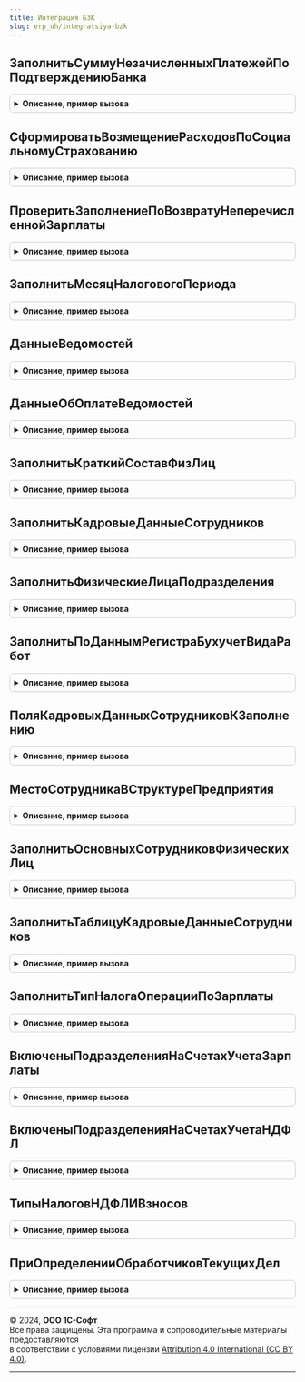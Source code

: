 ```yaml
---
title: Интеграция БЗК
slug: erp_uh/integratsiya-bzk
---
```



## ЗаполнитьСуммуНезачисленныхПлатежейПоПодтверждениюБанка
<details style="margin: 1em 0; padding: 0.5em; border: 1px solid #ccc; border-radius: 6px;">

<summary style="font-weight: bold; cursor: pointer;">Описание, пример вызова</summary>

```bsl

// Заполняет итоговую сумму незачисленных платежей по подтверждению банка.
//
// Параметры:
//   Подтверждение - ДокументСсылка - ссылка на подтверждение банка.
//   Сумма - Число - заполняемая сумма незачисленных платежей.
//
Процедура ЗаполнитьСуммуНезачисленныхПлатежейПоПодтверждениюБанка(Подтверждение, Сумма) Экспорт
```

Пример вызова
```bsl
ИнтеграцияБЗК.ЗаполнитьСуммуНезачисленныхПлатежейПоПодтверждениюБанка(Подтверждение, Сумма) 
```
</details>

## СформироватьВозмещениеРасходовПоСоциальномуСтрахованию
<details style="margin: 1em 0; padding: 0.5em; border: 1px solid #ccc; border-radius: 6px;">

<summary style="font-weight: bold; cursor: pointer;">Описание, пример вызова</summary>

```bsl

// Процедура выполняет регистрацию возмещения из ФСС расходов на пособия.
//
// Параметры:
//	МенеджерВременныхТаблиц - МенеджерВременныхТаблиц - менеджер, содержащий таблицу ДокументыКОтражению.
//	Объект - ДокументОбъект.ПоступлениеБезналичныхДенежныхСредств - Документ, если регистрация выполняется при проведении документа.
//	Отказ - Булево - Признак отказа от записи движений.
//
Процедура СформироватьВозмещениеРасходовПоСоциальномуСтрахованию(МенеджерВременныхТаблиц = Неопределено, Объект = Неопределено, Отказ = Ложь) Экспорт
```

Пример вызова
```bsl
ИнтеграцияБЗК.СформироватьВозмещениеРасходовПоСоциальномуСтрахованию(МенеджерВременныхТаблиц, Объект, Отказ);
```
</details>

## ПроверитьЗаполнениеПоВозвратуНеперечисленнойЗарплаты
<details style="margin: 1em 0; padding: 0.5em; border: 1px solid #ccc; border-radius: 6px;">

<summary style="font-weight: bold; cursor: pointer;">Описание, пример вызова</summary>

```bsl

// Проверяет заполнение поступления ДС по возврату неперечисленной зарплаты.
//
// Параметры:
// 	Объект - ДокументОбъект.ПоступлениеБезналичныхДенежныхСредств - проверяемый документ.
// 	МассивНепроверяемыхРеквизитов - Массив - массив непроверяемых реквизитов обработки проверки заполнения.
// 	Отказ - Булево - признак отказа.
//
Процедура ПроверитьЗаполнениеПоВозвратуНеперечисленнойЗарплаты(Объект, МассивНепроверяемыхРеквизитов, Отказ) Экспорт
```

Пример вызова
```bsl
ИнтеграцияБЗК.ПроверитьЗаполнениеПоВозвратуНеперечисленнойЗарплаты(Объект, МассивНепроверяемыхРеквизитов, Отказ) 
```
</details>

## ЗаполнитьМесяцНалоговогоПериода
<details style="margin: 1em 0; padding: 0.5em; border: 1px solid #ccc; border-radius: 6px;">

<summary style="font-weight: bold; cursor: pointer;">Описание, пример вызова</summary>

```bsl

// Возвращает дату, соответствующую налоговому периоду, за который произведен платеж.
//
// Параметры:
//    МесяцНалоговогоПериода - Дата - заполняемая дата.
//    ПоказательОснования - Строка - Условное обозначение основания налогового платежа
//    ПоказательПериода - Строка - Условное обозначение периода, за который перечисляется налог
Процедура ЗаполнитьМесяцНалоговогоПериода(МесяцНалоговогоПериода, ПоказательОснования, ПоказательПериода) Экспорт
```

Пример вызова
```bsl
ИнтеграцияБЗК.ЗаполнитьМесяцНалоговогоПериода(МесяцНалоговогоПериода, ПоказательОснования, ПоказательПериода) 
```
</details>

## ДанныеВедомостей
<details style="margin: 1em 0; padding: 0.5em; border: 1px solid #ccc; border-radius: 6px;">

<summary style="font-weight: bold; cursor: pointer;">Описание, пример вызова</summary>

```bsl

// Функция данные ведомостей для заполнения платежных документов.
//
// Параметры:
//   ПараметрыОтбора - Структура - структура с параметрами отбора ведомостей.
//   МенеджерВременныхТаблиц - МенеджерВременныхТаблиц - менеджер временных таблиц.
//
// Возвращаемое значение:
//   Структура   - структура со значениями РеквизитыШапки и МассивОшибок.
//
Функция ДанныеВедомостей(ПараметрыОтбора, МенеджерВременныхТаблиц = Неопределено) Экспорт
```

Пример вызова
```bsl
Результат = ИнтеграцияБЗК.ДанныеВедомостей(ПараметрыОтбора, МенеджерВременныхТаблиц);
```
</details>

## ДанныеОбОплатеВедомостей
<details style="margin: 1em 0; padding: 0.5em; border: 1px solid #ccc; border-radius: 6px;">

<summary style="font-weight: bold; cursor: pointer;">Описание, пример вызова</summary>

```bsl

// Процедура формирует временную таблицу физических лиц по ведомостям различных типов в соответствии с параметрами.
//
// Параметры:
//	МенеджерВременныхТаблиц - МенеджерВременныхТаблиц - Менеджер временных таблиц
//	Параметры - Структура - Структура параметров.
//
Процедура ДанныеОбОплатеВедомостей(МенеджерВременныхТаблиц, Параметры) Экспорт
```

Пример вызова
```bsl
ИнтеграцияБЗК.ДанныеОбОплатеВедомостей(МенеджерВременныхТаблиц, Параметры) 
```
</details>

## ЗаполнитьКраткийСоставФизЛиц
<details style="margin: 1em 0; padding: 0.5em; border: 1px solid #ccc; border-radius: 6px;">

<summary style="font-weight: bold; cursor: pointer;">Описание, пример вызова</summary>

```bsl

// Преобразовывает переданный массив физических лиц в строку.
// Используется для представления краткого состава документов.
//
// Параметры:
//	ФизическиеЛица - Массив - массив элементов типа СправочникСсылка.ФизическиеЛица,
//	ДатаАктуальности - Дата - дата для получения фамилии, имени и отчества.
//	Состав - Строка - строка вида <Фамилия И.О., Фамилия И.О...>.
//
Процедура ЗаполнитьКраткийСоставФизЛиц(ФизическиеЛица, ДатаАктуальности, Состав) Экспорт
```

Пример вызова
```bsl
ИнтеграцияБЗК.ЗаполнитьКраткийСоставФизЛиц(ФизическиеЛица, ДатаАктуальности, Состав) 
```
</details>

## ЗаполнитьКадровыеДанныеСотрудников
<details style="margin: 1em 0; padding: 0.5em; border: 1px solid #ccc; border-radius: 6px;">

<summary style="font-weight: bold; cursor: pointer;">Описание, пример вызова</summary>

```bsl

// Заполняет кадровые данные: тарифную ставку, отработанное время в переданной коллекции.
//
// Параметры:
//  Объект - ДокументОбъект.ВыработкаСотрудников, ДанныеФормыСтруктура - Заполняемый документ.
//  ИмяТЧ - Строка - имя табличной части, в которой требуется заполнить поля.
//  ЗаполняемыеПоля - Структура - структура, содержащая перечень полей к заполнению (см. ИнтеграцияБЗК.ПоляКадровыхДанных).
//  МассивСтрок - Массив - строки, в которых выполняется заполнение (если Неопределено, то поля заполняются во всех
//                         строках табличной части).
//
Процедура ЗаполнитьКадровыеДанныеСотрудников(Объект, ИмяТЧ, ЗаполняемыеПоля, МассивСтрок = Неопределено) Экспорт
```

Пример вызова
```bsl
ИнтеграцияБЗК.ЗаполнитьКадровыеДанныеСотрудников(Объект, ИмяТЧ, ЗаполняемыеПоля, МассивСтрок);
```
</details>

## ЗаполнитьФизическиеЛицаПодразделения
<details style="margin: 1em 0; padding: 0.5em; border: 1px solid #ccc; border-radius: 6px;">

<summary style="font-weight: bold; cursor: pointer;">Описание, пример вызова</summary>

```bsl

// Возвращает состав подразделения
//
// Параметры:
// 	МассивФизЛиц - Массив - массив физлиц.
// 	Подразделение - СправочникСсылка.СтруктураПредприятия - подразделение.
// 	Организация - СправочникСсылка.Организации - организация искомого подразделения.
//
Процедура ЗаполнитьФизическиеЛицаПодразделения(МассивФизЛиц, Подразделение, Организация = Неопределено) Экспорт
```

Пример вызова
```bsl
ИнтеграцияБЗК.ЗаполнитьФизическиеЛицаПодразделения(МассивФизЛиц, Подразделение, Организация);
```
</details>

## ЗаполнитьПоДаннымРегистраБухучетВидаРабот
<details style="margin: 1em 0; padding: 0.5em; border: 1px solid #ccc; border-radius: 6px;">

<summary style="font-weight: bold; cursor: pointer;">Описание, пример вызова</summary>

```bsl

// Определяется настройки отражения в бух. учете по умолчанию для указанного вида работ.
//
// Параметры:
// 	ДанныеРегистра - Структура - Описание полей см. в ресурсах регистра сведений БухучетРаботСотрудников.
//   ВидРабот - СправочникСсылка.ВидыРаботСотрудников - Вид работ.
//
Процедура ЗаполнитьПоДаннымРегистраБухучетВидаРабот(ДанныеРегистра, ВидРабот) Экспорт
```

Пример вызова
```bsl
ИнтеграцияБЗК.ЗаполнитьПоДаннымРегистраБухучетВидаРабот(ДанныеРегистра, ВидРабот) 
```
</details>

## ПоляКадровыхДанныхСотрудниковКЗаполнению
<details style="margin: 1em 0; padding: 0.5em; border: 1px solid #ccc; border-radius: 6px;">

<summary style="font-weight: bold; cursor: pointer;">Описание, пример вызова</summary>

```bsl

// Формирует структуру полей кадровых данных сотрудников к заполнению
//
// Возвращаемое значение:
//  Структура - поля к заполнению.
//
Функция ПоляКадровыхДанныхСотрудниковКЗаполнению() Экспорт
```

Пример вызова
```bsl
Результат = ИнтеграцияБЗК.ПоляКадровыхДанныхСотрудниковКЗаполнению() 
```
</details>

## МестоСотрудникаВСтруктуреПредприятия
<details style="margin: 1em 0; padding: 0.5em; border: 1px solid #ccc; border-radius: 6px;">

<summary style="font-weight: bold; cursor: pointer;">Описание, пример вызова</summary>

```bsl

//++ Локализация

// Возвращает элемент справочника СтруктураПредприятия, в котором числится физическое лицо.
//
// Параметры:
//  Организация 	- СправочникСсылка.Организации - организация, в которой работает сотрудник
//  ФизическоеЛицо	- СправочникСсылка.ФизическиеЛица - физическое лицо, подразделение которого требуется получить
//  Период			- Дата - дата, на которую требуется получить данные.
//
// Возвращаемое значение:
//   СправочникСсылка.СтруктураПредприятия   - подразделение организационной структуры.
//
Функция МестоСотрудникаВСтруктуреПредприятия(Организация, ФизическоеЛицо, Период) Экспорт
```

Пример вызова
```bsl
Результат = ИнтеграцияБЗК.МестоСотрудникаВСтруктуреПредприятия(Организация, ФизическоеЛицо, Период) 
```
</details>

## ЗаполнитьОсновныхСотрудниковФизическихЛиц
<details style="margin: 1em 0; padding: 0.5em; border: 1px solid #ccc; border-radius: 6px;">

<summary style="font-weight: bold; cursor: pointer;">Описание, пример вызова</summary>

```bsl

//-- Локализация

// Заполняет таблицу значений содержащую поля ФизическоеЛицо и Сотрудник
//
// Параметры:
//	Таблица				-ТаблицаЗначений - Таблица значений, содержащая поля Сотрудник и соответствующее сотруднику ФизическоеЛицо
//	СписокФизическихЛиц - Массив из СправочникСсылка.ФизическиеЛица, СправочникСсылка.ФизическиеЛица, Неопределено -
//							если передано Неопределено - в таблицу войдут "основные" сотрудники всех
//							физических лиц когда либо работавших в организации.
//	ТолькоРазрешенные	- Булево - признак использования РАЗРЕШЕННЫЕ в запросе.
//	Организация			- СправочникСсылка.Организации - ссылка на организацию.
//	Период				- Дата - дата получения сотрудников.
//
Процедура ЗаполнитьОсновныхСотрудниковФизическихЛиц(Таблица, СписокФизическихЛиц, ТолькоРазрешенные, Организация, Период) Экспорт
```

Пример вызова
```bsl
ИнтеграцияБЗК.ЗаполнитьОсновныхСотрудниковФизическихЛиц(Таблица, СписокФизическихЛиц, ТолькоРазрешенные, Организация, Период) 
```
</details>

## ЗаполнитьТаблицуКадровыеДанныеСотрудников
<details style="margin: 1em 0; padding: 0.5em; border: 1px solid #ccc; border-radius: 6px;">

<summary style="font-weight: bold; cursor: pointer;">Описание, пример вызова</summary>

```bsl

// Возвращает таблицу значений заполненную данными сотрудников, перечисленными в
// параметре СписокНеобходимыхДанных.
//
// Параметры:
//	Таблица           - ТаблицаЗначений   - Таблица значений, содержащая запрошенные данные.
//	ТолькоРазрешенные - Булево
//  СписокСотрудников - Массив из СправочникСсылка.Сотрудники - ссылки на элементы справочника сотрудники.
//  КадровыеДанные - 	Строка - список полей данных, перечисленных через запятую
//						или Массив строк с полями данных, которые необходимо получить.
//	ДатаПолученияДанных - Дата - дата на которую необходимо получить данные сотрудников,
//						применимо к данным, носящим периодический характер.
//						Если дату не указывать, будут получены самые последние данные.
//  ПоляОтбораПериодическихДанных - Структура - в качестве ключа указывается имя таблицы, содержащей
//									периодические данные (например ФИОФизическихЛиц, ГражданствоФизическихЛиц).
//									В качестве значений коллекция условий отбора,
//									соединяемых по "И" и применяемых к регистру сведений.
//  ФормироватьСПериодичностьДень - Булево - признак формирования таблицы с периодичностью День.
//
Процедура ЗаполнитьТаблицуКадровыеДанныеСотрудников(Таблица, ТолькоРазрешенные, СписокСотрудников, КадровыеДанные, ДатаПолученияДанных = '00010101', ПоляОтбораПериодическихДанных = Неопределено, ФормироватьСПериодичностьДень = Истина) Экспорт
```

Пример вызова
```bsl
ИнтеграцияБЗК.ЗаполнитьТаблицуКадровыеДанныеСотрудников(Таблица, ТолькоРазрешенные, СписокСотрудников, КадровыеДанные, ДатаПолученияДанных, ПоляОтбораПериодическихДанных, ФормироватьСПериодичностьДень);
```
</details>

## ЗаполнитьТипНалогаОперацииПоЗарплаты
<details style="margin: 1em 0; padding: 0.5em; border: 1px solid #ccc; border-radius: 6px;">

<summary style="font-weight: bold; cursor: pointer;">Описание, пример вызова</summary>

```bsl

//++ Локализация

// Заполняет типа налога в зависимости от операции по зарплате.
//
// Параметры:
//   ТипНалога  - ПеречислениеСсылка.ТипыНалогов - "Типы налогов".
//   ВидОперации - ПеречислениеСсылка.ВидыОперацийПоЗарплате - вид операции по зарплате.
//
Процедура ЗаполнитьТипНалогаОперацииПоЗарплаты(ТипНалога, ВидОперации) Экспорт
```

Пример вызова
```bsl
ИнтеграцияБЗК.ЗаполнитьТипНалогаОперацииПоЗарплаты(ТипНалога, ВидОперации) 
```
</details>

## ВключеныПодразделенияНаСчетахУчетаЗарплаты
<details style="margin: 1em 0; padding: 0.5em; border: 1px solid #ccc; border-radius: 6px;">

<summary style="font-weight: bold; cursor: pointer;">Описание, пример вызова</summary>

```bsl

// Возвращает признак учета по подразделениям на счетах расчетов по оплате труда
//
// Возвращаемое значение:
//   Булево   - признак включения учета по подразделениям.
//
Функция ВключеныПодразделенияНаСчетахУчетаЗарплаты() Экспорт
```

Пример вызова
```bsl
Результат = ИнтеграцияБЗК.ВключеныПодразделенияНаСчетахУчетаЗарплаты() 
```
</details>

## ВключеныПодразделенияНаСчетахУчетаНДФЛ
<details style="margin: 1em 0; padding: 0.5em; border: 1px solid #ccc; border-radius: 6px;">

<summary style="font-weight: bold; cursor: pointer;">Описание, пример вызова</summary>

```bsl

// Возвращает признак учета по подразделениям на счетах учета НДФЛ
//
// Возвращаемое значение:
//   Булево   - признак включения учета по подразделениям.
//
Функция ВключеныПодразделенияНаСчетахУчетаНДФЛ() Экспорт
```

Пример вызова
```bsl
Результат = ИнтеграцияБЗК.ВключеныПодразделенияНаСчетахУчетаНДФЛ() 
```
</details>

## ТипыНалоговНДФЛИВзносов
<details style="margin: 1em 0; padding: 0.5em; border: 1px solid #ccc; border-radius: 6px;">

<summary style="font-weight: bold; cursor: pointer;">Описание, пример вызова</summary>

```bsl

// Возвращает массив всех типов налогов по НДФЛ и страховым взносам
//
// Возвращаемое значение:
//  Массив из ПеречислениеСсылка.ТипыНалогов - поля к заполнению.
//
Функция ТипыНалоговНДФЛИВзносов() Экспорт
```

Пример вызова
```bsl
Результат = ИнтеграцияБЗК.ТипыНалоговНДФЛИВзносов() 
```
</details>

## ПриОпределенииОбработчиковТекущихДел
<details style="margin: 1em 0; padding: 0.5em; border: 1px solid #ccc; border-radius: 6px;">

<summary style="font-weight: bold; cursor: pointer;">Описание, пример вызова</summary>

```bsl

//-- Локализация

// См. ТекущиеДелаПереопределяемый.ПриОпределенииОбработчиковТекущихДел.
Процедура ПриОпределенииОбработчиковТекущихДел(Обработчики) Экспорт
```

Пример вызова
```bsl
ИнтеграцияБЗК.ПриОпределенииОбработчиковТекущихДел(Обработчики) 
```
</details>

---

© 2024, **ООО 1С-Софт**  
Все права защищены. Эта программа и сопроводительные материалы предоставляются  
в соответствии с условиями лицензии [Attribution 4.0 International (CC BY 4.0)](https://creativecommons.org/licenses/by/4.0/legalcode).

---
